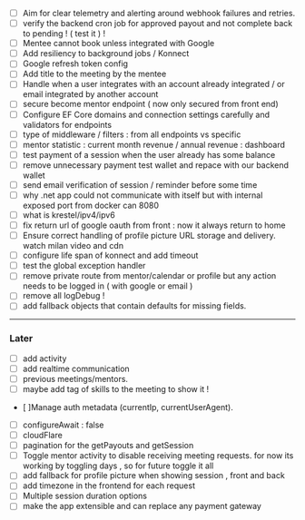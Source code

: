 - [ ] Aim for clear telemetry and alerting around webhook failures and retries.
- [ ] verify the backend cron job for approved payout and not complete back to pending ! ( test it ) ! 
- [ ] Mentee cannot book unless integrated with Google
- [ ] Add resiliency to background jobs / Konnect
- [ ] Google refresh token config
- [ ] Add title to the meeting by the mentee
- [ ] Handle when a user integrates with an account already integrated / or email integrated by another account
- [ ] secure become mentor endpoint ( now only secured from front end)
- [ ] Configure EF Core domains and connection settings carefully and validators for endpoints
- [ ] type of middleware / filters : from all endpoints vs specific 
- [ ] mentor statistic : current month revenue / annual revenue : dashboard 
- [ ] test payment of a session when the user already has some balance 
- [ ] remove unnecessary payment test wallet and repace with our backend wallet
- [ ] send email verification of session / reminder before some time 
- [ ] why .net app could not communicate with itself but with internal exposed port from docker can 8080 
- [ ] what is krestel/ipv4/ipv6
- [ ] fix return url of google oauth from front : now it always return to home
- [ ] Ensure correct handling of profile picture URL storage and delivery. watch milan video and cdn
- [ ] configure life span of konnect and add timeout
- [ ] test the global exception handler
- [ ] remove private route from mentor/calendar or profile but any action needs to be logged in ( with google or email )
- [ ] remove all logDebug !
- [ ] add fallback objects that contain defaults for missing fields.
---
### Later 
- [ ] add activity
- [ ] add realtime communication  
- [ ] previous meetings/mentors.
- [ ] maybe add tag of skills to the meeting to show it !
- [ ]Manage auth metadata (currentIp, currentUserAgent).
- [ ] configureAwait : false
- [ ] cloudFlare 
- [ ] pagination for the getPayouts and getSession
- [ ] Toggle mentor activity to disable receiving meeting requests. for now its working by toggling days , so for future toggle it all
- [ ] add fallback for profile picture when showing session , front and back
- [ ] add timezone in the frontend for each request
- [ ] Multiple session duration options
- [ ] make the app extensible and can replace any payment gateway